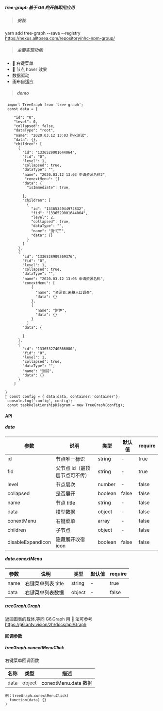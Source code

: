 ##### tree-graph 基于 G6 的开箱即用应用

> ##### 安装

yarn add tree-graph --save --registry https://nexus.alltosea.com/repository/nhc-npm-group/

> ##### 主要实现功能

-  右键菜单
-  节点 hover 效果
- 数据驱动
- 画布自适应

> ##### demo

```
 import TreeGraph from 'tree-graph';
 const data = {

    "id": "0",
    "level": 0,
    "collapsed": false,
    "dataType": "root",
    "name": "2020.03.12 13:03 hwx测试",
    "data": {},
    "children": [
      {
        "id": "1336529001644064",
        "fid": "0",
        "level": 1,
        "collapsed": true,
        "dataType": "",
        "name": "2020.03.12 13:03 申请资源名称2",
         "conextMenu": []
        "data": {
          "isImmediate": true,

        },
        "children": [
          {
            "id": "1336534944972832",
            "fid": "1336529001644064",
            "level": 2,
            "collapsed": true,
            "dataType": "",
            "name": "测试三",
            "data": {}
          }
        ]
      },
      {
        "id": "1336528909369376",
        "fid": "0",
        "level": 1,
        "collapsed": true,
        "dataType": "",
        "name": "2020.03.12 13:03 申请资源名称",
        "conextMenu": [
            {
              "name": "资源表:来穗人口调查",
              "data": {}
            },
            {
              "name": "附件",
              "data": {}
            }
          ]
        "data": {

        }
      },
      {
        "id": "1336532740866080",
        "fid": "0",
        "level": 1,
        "collapsed": true,
        "dataType": "",
        "name": "测试",
        "data": {}
      }
    ]

}
 const config = { data:data, container:'container'};
 console.log('config', config);
 const taskRelationshipDiagram = new TreeGraph(config);
```

#### API

##### data

| 参数              | 说明                           | 类型    | 默认值 | require |
| ----------------- | ------------------------------ | ------- | ------ | ------- |
| id                | 节点唯一标识                   | string  | -      | true    |
| fid               | 父节点 id（最顶层节点可不传）  | string  | -      | true    |
| level             | 节点层次                       | number  | -      | false   |
| collapsed         | 是否展开                       | boolean | false  | false   |
| name              | 节点 title                     | string  | -      | false   |
| data              | 模型数据                       | object  | -      | false   |
| conextMenu        | 右键菜单                       | array   | -      | false   |
| children          | 子节点                         | object  | -      | false   |
| disableExpandIcon | 隐藏展开收宿 icon              | boolean | false  | false   |

##### data.conextMenu

| 参数 | 说明               | 类型   | 默认值 | require |
| ---- | ------------------ | ------ | ------ | ------- |
| name | 右键菜单列表 title | string | -      | true    |
| data | 右键菜单列表数据   | object | -      | false   |

##### treeGraph.Graph

返回图表的载体,等同 G6.Graph 用  法可参考 https://g6.antv.vision/zh/docs/api/Graph

#### 回调参数

##### treeGraph.conextMenuClick

右键菜单回调函数

| 名称 | 类型   | 描述                 |
| ---- | ------ | -------------------- |
| data | object | conextMenu.data 数据 |

```
例：treeGraph.conextMenuClick(
  function(data) {}
)
```
